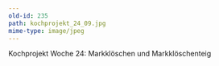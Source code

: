 ```yaml
---
old-id: 235
path: kochprojekt_24_09.jpg
mime-type: image/jpeg
---
```

Kochprojekt Woche 24:
Markklöschen und Markklöschenteig
